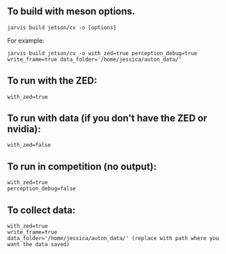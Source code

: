 ## To build with meson options.
    jarvis build jetson/cv -o [options]

For example:

    jarvis build jetson/cv -o with_zed=true perception_debug=true write_frame=true data_folder='/home/jessica/auton_data/'

## To run with the ZED:
    with_zed=true

## To run with data (if you don't have the ZED or nvidia):
    with_zed=false

## To run in competition (no output):
    with_zed=true
    perception_debug=false

## To collect data:
    with_zed=true
    write_frame=true
    data_folder='/home/jessica/auton_data/' (replace with path where you want the data saved)

